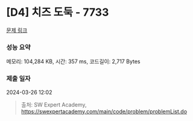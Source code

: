 # [D4] 치즈 도둑 - 7733 

[문제 링크](https://swexpertacademy.com/main/code/problem/problemDetail.do?contestProbId=AWrDOdQqRCUDFARG) 

### 성능 요약

메모리: 104,284 KB, 시간: 357 ms, 코드길이: 2,717 Bytes

### 제출 일자

2024-03-26 12:02



> 출처: SW Expert Academy, https://swexpertacademy.com/main/code/problem/problemList.do